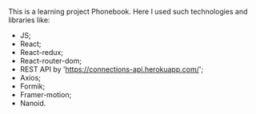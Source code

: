 This is a learning project Phonebook. Here I used such technologies and libraries like:

- JS;
- React;
- React-redux;
- React-router-dom;
- REST API by 'https://connections-api.herokuapp.com/';
- Axios;
- Formik;
- Framer-motion;
- Nanoid.
